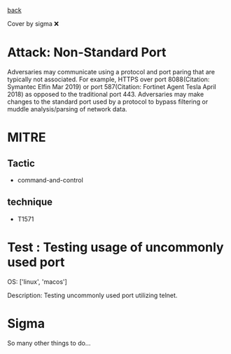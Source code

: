 [back](../index.md)

Cover by sigma :x: 

# Attack: Non-Standard Port

 Adversaries may communicate using a protocol and port paring that are typically not associated. For example, HTTPS over port 8088(Citation: Symantec Elfin Mar 2019) or port 587(Citation: Fortinet Agent Tesla April 2018) as opposed to the traditional port 443. Adversaries may make changes to the standard port used by a protocol to bypass filtering or muddle analysis/parsing of network data.

# MITRE
## Tactic
  - command-and-control

## technique
  - T1571

# Test : Testing usage of uncommonly used port

OS: ['linux', 'macos']

Description: Testing uncommonly used port utilizing telnet.


# Sigma

 So many other things to do...